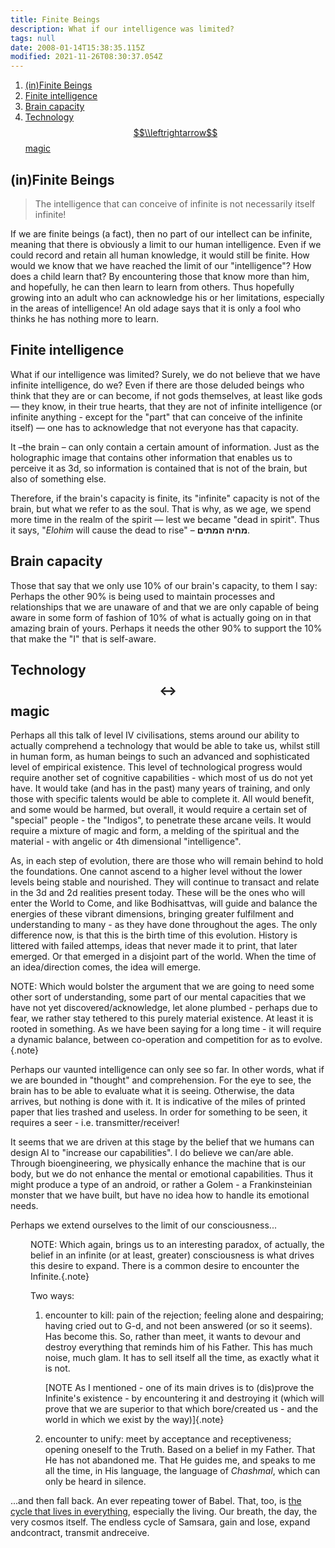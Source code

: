 ```yaml
---
title: Finite Beings
description: What if our intelligence was limited?
tags: null
date: 2008-01-14T15:38:35.115Z
modified: 2021-11-26T08:30:37.054Z
---
```


1. [(in)Finite Beings](#infinite-beings)
2. [Finite intelligence](#finite-intelligence)
3. [Brain capacity](#brain-capacity)
4. [Technology $$\\leftrightarrow$$ magic](#technology-leftrightarrow-magic)

## (in)Finite Beings

> The intelligence that can conceive of infinite is not necessarily itself infinite!

If we are finite beings (a fact), then no part of our intellect can be infinite, meaning that there is obviously a limit to our human intelligence. Even if we could record and retain all human knowledge, it would still be finite. How would we know that we have reached the limit of our "intelligence"? How does a child learn that? By encountering those that know more than him, and hopefully, he can then learn to learn from others. Thus hopefully growing into an adult who can acknowledge his or her limitations, especially in the areas of intelligence! An old adage says that it is only a fool who thinks he has nothing more to learn.

## Finite intelligence

What if our intelligence was limited? Surely, we do not believe that we have infinite intelligence, do we? Even if there are those deluded beings who think that they are or can become, if not gods themselves, at least like gods &mdash; they know, in their true hearts, that they are not of infinite intelligence (or infinite anything - except for the "part" that can conceive of the infinite itself) &mdash; one has to acknowledge that not everyone has that capacity.

It &ndash;the brain &ndash; can only contain a certain amount of information. Just as the holographic image that contains other information that enables us to perceive it as 3d, so information is contained that is not of the brain, but also of something else.

Therefore, if the brain's capacity is finite, its "infinite" capacity is not of the brain, but what we refer to as the soul. That is why, as we age, we spend more time in the realm of the spirit &mdash; lest we became "dead in spirit". Thus it says, "_Elohim_ will cause the dead to rise" &ndash; <b>מחיה המתים</b>.

## Brain capacity

Those that say that we only use 10% of our brain's capacity, to them I say: Perhaps the other 90% is being used to maintain processes and relationships that we are unaware of and that we are only capable of being aware in some form of fashion of 10% of what is actually going on in that amazing brain of yours. Perhaps it needs the other 90% to support the 10% that make the "I" that is self-aware.

## Technology $$\leftrightarrow$$ magic

Perhaps all this talk of level IV civilisations, stems around our ability to actually comprehend a technology that would be able to take us, whilst still in human form, as human beings to such an advanced and sophisticated level of empirical existence. This level of technological progress would require another set of cognitive capabilities - which most of us do not yet have. It would take (and has in the past) many years of training, and only those with specific talents would be able to complete it. All would benefit, and some would be harmed, but overall, it would require a certain set of "special" people - the "Indigos", to penetrate these arcane veils. It would require a mixture of magic and form, a melding of the spiritual and the material - with angelic or 4th dimensional "intelligence".

As, in each step of evolution, there are those who will remain behind to hold the foundations. One cannot ascend to a higher level without the lower levels being stable and nourished. They will continue to transact and relate in the 3d and 2d realities present today. These will be the ones who will enter the World to Come, and like Bodhisattvas, will guide and balance the energies of these vibrant dimensions, bringing greater fulfilment and understanding to many - as they have done throughout the ages. The only difference now, is that this is the birth time of this evolution. History is littered with failed attemps, ideas that never made it to print, that later emerged. Or that emerged in a disjoint part of the world. When the time of an idea/direction comes, the idea will emerge.

NOTE: Which would bolster the argument that we are going to need some other sort of understanding, some part of our mental capacities that we have not yet discovered/acknowledge, let alone plumbed - perhaps due to fear, we rather stay tethered to this purely material existence. At least it is rooted in something. As we have been saying for a long time - it will require a dynamic balance, between co-operation and competition for as to evolve.{.note}

Perhaps our vaunted intelligence can only see so far. In other words, what if we are bounded in "thought" and comprehension. For the eye to see, the brain has to be able to evaluate what it is seeing. Otherwise, the data arrives, but nothing is done with it. It is indicative of the miles of printed paper that lies trashed and useless. In order for something to be seen, it requires a seer - i.e. transmitter/receiver!

It seems that we are driven at this stage by the belief that we humans can design AI to "increase our capabilities". I do believe we can/are able. Through bioengineering, we physically enhance the machine that is our body, but we do not enhance the mental or emotional capabilities. Thus it might produce a type of an android, or rather a Golem - a Frankinsteinian monster that we have built, but have no idea how to handle its emotional needs.

Perhaps we extend ourselves to the limit of our consciousness...

<div style="margin-left: 2rem">
NOTE: Which again, brings us to an interesting paradox, of actually, the belief in an infinite (or at least, greater) consciousness is what drives this desire to expand. There is a common desire to encounter the Infinite.{.note}

<p>Two ways:</p>

1. encounter to kill: pain of the rejection; feeling alone and despairing; having cried out to G-d, and not been answered (or so it seems). Has become this. So, rather than meet, it wants to devour and destroy everything that reminds him of his Father. This has much noise, much glam. It has to sell itself all the time, as exactly what it is not.

   [NOTE As I mentioned - one of its main drives is to (dis)prove the Infinite's existence - by encountering it and destroying it (which will prove that we are superior to that which bore/created us - and the world in which we exist by the way)]{.note}

2. encounter to unify: meet by acceptance and receptiveness; opening oneself to the Truth. Based on a belief in my Father. That He has not abandoned me. That He guides me, and speaks to me all the time, in His language, the language of _Chashmal_, which can only be heard in silence.

</div>

...and then fall back. An ever repeating tower of Babel. That, too, is [the cycle that lives in everything](oroborus.html), especially the living. Our breath, the day, the very cosmos itself. The endless cycle of Samsara, gain and lose, expand andcontract, transmit andreceive.
